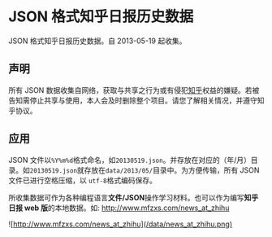 # JSON 格式知乎日报历史数据

JSON 格式知乎日报历史数据。自 2013-05-19 起收集。

## 声明

所有 JSON 数据收集自网络，获取与共享之行为或有侵犯[知乎](https://www.zhihu.com/)权益的嫌疑。若被告知需停止共享与使用，本人会及时删除整个项目。请您了解相关情况，并遵守知乎协议。

## 应用

JSON 文件以`%Y%m%d`格式命名，如`20130519.json`。并存放在对应的（年/月）目录。如`20130519.json`就存放在`data/2013/05/`目录中。为方便传输，所有 JSON 文件已进行空格压缩，以 `utf-8`格式编码保存。

所收集数据可作为各种编程语言**文件/JSON**操作学习材料。也可以作为编写**知乎日报 web 版**的本地数据。如: <http://www.mfzxs.com/news_at_zhihu>

![http://www.mfzxs.com/news_at_zhihu](/data/news_at_zhihu.png)
